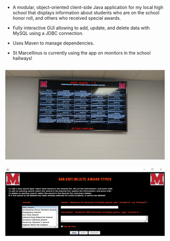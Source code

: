 - A modular, object-oriented client-side Java application for my local high school that displays information about students who are on the school honor roll, and others who received special awards.

- Fully interactive GUI allowing to add, update, and delete data with MySQL using a JDBC connection.

- Uses Maven to manage dependencies.

- St Marcellinus is currently using the app on monitors in the school hallways!

![](img/InSchoolScreenshot.jpg)
-
![](img/AddEditDeleteAwardTypes.jpg)
